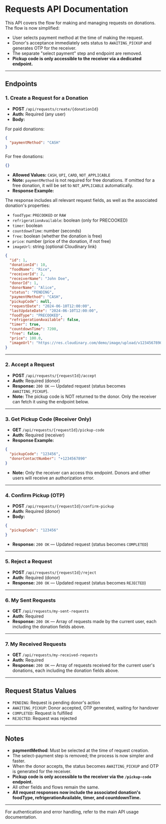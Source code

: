 # Requests API Documentation

This API covers the flow for making and managing requests on donations. The flow is now simplified:

- User selects payment method at the time of making the request.
- Donor's acceptance immediately sets status to `AWAITING_PICKUP` and generates OTP for the receiver.
- The separate "select payment" step and endpoint are removed.
- **Pickup code is only accessible to the receiver via a dedicated endpoint.**

---

## Endpoints

### 1. Create a Request for a Donation

- **POST** `/api/requests/create/{donationId}`
- **Auth:** Required (any user)
- **Body:**

For paid donations:

```json
{
  "paymentMethod": "CASH"
}
```

For free donations:

```json
{}
```

- **Allowed Values:** `CASH`, `UPI`, `CARD`, `NOT_APPLICABLE`
- **Note:** `paymentMethod` is not required for free donations. If omitted for a free donation, it will be set to `NOT_APPLICABLE` automatically.
- **Response Example:**

The response includes all relevant request fields, as well as the associated donation's properties:

- `foodType`: `PRECOOKED` or `RAW`
- `refrigerationAvailable`: boolean (only for PRECOOKED)
- `timer`: boolean
- `countdownTime`: number (seconds)
- `free`: boolean (whether the donation is free)
- `price`: number (price of the donation, if not free)
- `imageUrl`: string (optional Cloudinary link)

```json
{
  "id": 1,
  "donationId": 10,
  "foodName": "Rice",
  "receiverId": 2,
  "receiverName": "John Doe",
  "donorId": 1,
  "donorName": "Alice",
  "status": "PENDING",
  "paymentMethod": "CASH",
  "pickupCode": null,
  "requestDate": "2024-06-10T12:00:00",
  "lastUpdateDate": "2024-06-10T12:00:00",
  "foodType": "PRECOOKED",
  "refrigerationAvailable": false,
  "timer": true,
  "countdownTime": 7200,
  "free": false,
  "price": 100.0,
  "imageUrl": "https://res.cloudinary.com/demo/image/upload/v1234567890/rice.jpg"
}
```

---

### 2. Accept a Request

- **POST** `/api/requests/{requestId}/accept`
- **Auth:** Required (donor)
- **Response:** `200 OK` — Updated request (status becomes `AWAITING_PICKUP`).
- **Note:** The pickup code is NOT returned to the donor. Only the receiver can fetch it using the endpoint below.

---

### 3. Get Pickup Code (Receiver Only)

- **GET** `/api/requests/{requestId}/pickup-code`
- **Auth:** Required (receiver)
- **Response Example:**

```json
{
  "pickupCode": "123456",
  "donorContactNumber": "+1234567890"
}
```

- **Note:** Only the receiver can access this endpoint. Donors and other users will receive an authorization error.

---

### 4. Confirm Pickup (OTP)

- **POST** `/api/requests/{requestId}/confirm-pickup`
- **Auth:** Required (donor)
- **Body:**

```json
{
  "pickupCode": "123456"
}
```

- **Response:** `200 OK` — Updated request (status becomes `COMPLETED`)

---

### 5. Reject a Request

- **POST** `/api/requests/{requestId}/reject`
- **Auth:** Required (donor)
- **Response:** `200 OK` — Updated request (status becomes `REJECTED`)

---

### 6. My Sent Requests

- **GET** `/api/requests/my-sent-requests`
- **Auth:** Required
- **Response:** `200 OK` — Array of requests made by the current user, each including the donation fields above.

---

### 7. My Received Requests

- **GET** `/api/requests/my-received-requests`
- **Auth:** Required
- **Response:** `200 OK` — Array of requests received for the current user's donations, each including the donation fields above.

---

## Request Status Values

- `PENDING`: Request is pending donor's action
- `AWAITING_PICKUP`: Donor accepted, OTP generated, waiting for handover
- `COMPLETED`: Request is fulfilled
- `REJECTED`: Request was rejected

---

## Notes

- **paymentMethod**: Must be selected at the time of request creation.
- The select-payment step is removed; the process is now simpler and faster.
- When the donor accepts, the status becomes `AWAITING_PICKUP` and OTP is generated for the receiver.
- **Pickup code is only accessible to the receiver via the `/pickup-code` endpoint.**
- All other fields and flows remain the same.
- **All request responses now include the associated donation's foodType, refrigerationAvailable, timer, and countdownTime.**

---

For authentication and error handling, refer to the main API usage documentation.
